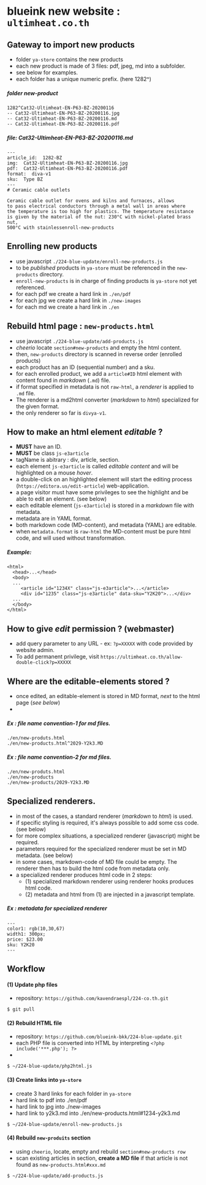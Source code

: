 # blueink new website : `ultimheat.co.th`

## Gateway to import new products
- folder `ya-store` contains the new products
- each new product is made of 3 files: pdf, jpeg, md into a subfolder.
- see below for examples.
- each folder has a unique numeric prefix. (here 1282^)

##### folder new-product
```
1282^Cat32-Ultimheat-EN-P63-BZ-20200116
-- Cat32-Ultimheat-EN-P63-BZ-20200116.jpg
-- Cat32-Ultimheat-EN-P63-BZ-20200116.md
-- Cat32-Ultimheat-EN-P63-BZ-20200116.pdf
```

##### file: Cat32-Ultimheat-EN-P63-BZ-20200116.md
```
---
article_id:  1282-BZ
img:  Cat32-Ultimheat-EN-P63-BZ-20200116.jpg
pdf:  Cat32-Ultimheat-EN-P63-BZ-20200116.pdf
format:  diva-v1
sku:  Type BZ
---
# Ceramic cable outlets

Ceramic cable outlet for ovens and kilns and furnaces, allows 
to pass electrical conductors through a metal wall in areas where 
the temperature is too high for plastics. The temperature resistance 
is given by the material of the nut: 230°C with nickel-plated brass nut, 
500°C with stainlessenroll-new-products 
```

## Enrolling new products
- use javascript `./224-blue-update/enroll-new-products.js`
- to be _published_ products in `ya-store` must be referenced in the `new-products` directory.
- `enroll-new-products` is in charge of finding products is `ya-store` not yet referenced.
- for each pdf we create a hard link in `./en/pdf`
- for each jpg we create a hard link in `./new-images`
- for each md we create a hard link in `./en`

## Rebuild html page : `new-products.html`
- use javascript `./224-blue-update/add-products.js`
- _cheerio_ locate `section#new-products` and empty the html content.
- then, `new-products` directory is scanned in reverse order (enrolled products)
- each product has an ID (sequential number) and a sku.
- for each enrolled product, we add a `article#ID` html element with content found in _markdown_ (`.md`) file.
- if format specified in metadata is not `raw-html`, a _renderer_ is applied to `.md` file.
- The renderer is a md2html converter (_markdown_ to _html_) specialized for the given format.
- the only renderer so far is `divya-v1`.


## How to make an html element _editable_ ?
- **MUST** have an ID.
- **MUST** be class `js-e3article`
- tagName is abitrary : div, article, section.
- each element `js-e3article` is called _editable content_ and will be highlighted on a mouse _hover_.
- a double-click on an highlighted element will start the editing process (`https://editora.us/edit-article`) web-application.
- a page visitor must have some privileges to see the highlight and be able to edit an element. (see below)
- each editable element (`js-e3article`) is stored in a _markdown_ file with metadata.
- metadata are in YAML format.
- both markdown code (MD-content), and metadata (YAML) are editable.
- when `metadata.format` is `raw-html` the MD-content must be pure html code, and will used without transformation.

##### Example:
```
<html>
  <head>...</head>
  <body>
  ...
     <article id="1234X" class="js-e3article">...</article>
     <div id="1235" class="js-e3article" data-sku="Y2K20">...</div>     
  ...
  </body>
</html>
```



## How to give _edit_ permission ? (webmaster)
- add query parameter to any URL - ex: `?p=XXXXX` with code provided by website admin.
- To add permanent privilege, visit `https://ultimheat.co.th/allow-double-click?p=XXXXX`


## Where are the editable-elements stored ?
- once edited, an editable-element is stored in MD format, _next_ to the html page (_see below_)
- 

##### Ex : file name convention-1 for md files.
```
./en/new-produts.html
./en/new-products.html^2029-Y2k3.MD
```
##### Ex : file name convention-2 for md files.
```
./en/new-produts.html
./en/new-products
./en/new-products/2029-Y2k3.MD
```

## Specialized renderers.
- in most of the cases, a standard renderer (_markdown_ to _html_) is used.
- if specific styling is required, it's always possible to add some css code. (see below)
- for more complex situations, a specialized renderer (javascript) might be required.
- parameters required for the specialized renderer must be set in MD metadata. (see below)
- in some cases, markdown-code of MD file could be empty. The renderer then has to build the html code from metadata only. 
- a specialized renderer produces html code in 2 steps:
  - (1) specialized markdown renderer using renderer hooks produces html code.
  - (2) metadata and html from (1) are injected in a javascript template.

##### Ex : metadata for specialized renderer
```
---
color1: rgb(10,30,67)
width1: 300px;
price: $23.00
sku: Y2K20
---
```

## Workflow

#### (1) Update php files
- repository: `https://github.com/kavendraespl/224-co.th.git`
```
$ git pull
```

#### (2) Rebuild HTML file
- repository: `https://github.com/blueink-bkk/224-blue-update.git`
- each PHP file is converted into HTML by interpreting `<?php include('***.php'); ?>`
- 
```
$ ~/224-blue-update/php2html.js
```
#### (3) Create links into `ya-store`
- create 3 hard links for each folder in `ya-store`
- hard link to pdf into ./en/pdf
- hard link to jpg into ./new-images
- hard link to y2k3.md into ./en/new-products.html#1234-y2k3.md
```
$ ~/224-blue-update/enroll-new-products.js
```


#### (4) Rebuild `new-produits` section
- using `cheerio`, locate, empty and rebuild `section#new-products row`
- scan existing articles in section, **create a MD file** if that article is not found as `new-products.html#xxx.md`
```
$ ~/224-blue-update/add-products.js
```


